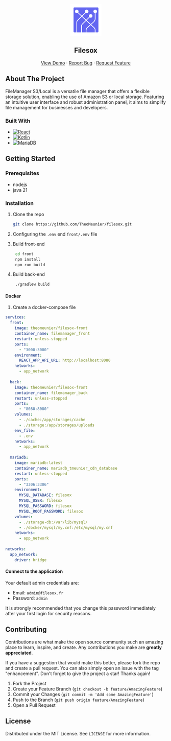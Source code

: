 <div align="center">
  <a href="https://github.com/TheoMeunier/Filesox">
    <img src="doc/images/logo.svg" alt="Logo" width="100" height="100">
  </a>

<h2 align="center">Filesox</h3>
  <p align="center">
    <a href="https://github.com/TheoMeunier/Filesox">View Demo</a>
    ·
    <a href="https://github.com/TheoMeunier/Filesox/issues/new?labels=bug&template=bug-report---.md">Report Bug</a>
    ·
    <a href="https://github.com/TheoMeunier/Filesox/issues/new?labels=enhancement&template=feature-request---.md">Request Feature</a>
  </p>
</div>

## About The Project

FileManager S3/Local is a versatile file manager that offers a flexible storage solution, enabling the use of Amazon S3
or local storage. Featuring an intuitive user interface and robust administration panel, it aims to simplify file
management for businesses and developers.

### Built With

* [![React][React.js]][React-url]
* [![Kotlin][Kotlin.js]][Kotlin-url]
* [![MariaDB][MariaDB.js]][MariaDB-url]

## Getting Started

### Prerequisites

* nodejs
* java 21

### Installation

1. Clone the repo
   ```sh
   git clone https://github.com/TheoMeunier/filesox.git
   ```
2. Configuring the `.env` end `front/.env` file

3. Build front-end
   ```sh 
    cd front
    npm install
    npm run build
   ```
4. Build back-end
   ```sh
    ./gradlew build
   ```

#### Docker

1. Create a docker-compose file
```yml
services:
  front:
    image: theomeunier/filesox-front
    container_name: filemanager_front
    restart: unless-stopped
    ports:
      - "3000:3000"
    environment:
      REACT_APP_API_URL: http://localhost:8080
    networks:
      - app_network

  back:
    image: theomeunier/filesox-front
    container_name: filemanager_back
    restart: unless-stopped
    ports:
      - "8080:8080"
    volumes:
      - ./cache:/app/storages/cache
      - ./storage:/app/storages/uploads
    env_file:
      - .env
    networks:
      - app_network

  mariadb:
    image: mariadb:latest
    container_name: mariadb_tmeunier_cdn_database
    restart: unless-stopped
    ports:
      - "3306:3306"
    environment:
      MYSQL_DATABASE: filesox
      MYSQL_USER: filesox
      MYSQL_PASSWORD: filesox
      MYSQL_ROOT_PASSWORD: filesox
    volumes:
      - ./storage-db:/var/lib/mysql/
      - ./docker/mysql/my.cnf:/etc/mysql/my.cnf
    networks:
      - app_network

networks:
  app_network:
    driver: bridge

```

#### Connect to the application

Your default admin credentials are:

- Email: `admin@filesox.fr`
- Password: `admin`

It is strongly recommended that you change this password immediately after your first login for security reasons.

## Contributing

Contributions are what make the open source community such an amazing place to learn, inspire, and create. Any
contributions you make are **greatly appreciated**.

If you have a suggestion that would make this better, please fork the repo and create a pull request. You can also
simply open an issue with the tag "enhancement".
Don't forget to give the project a star! Thanks again!

1. Fork the Project
2. Create your Feature Branch (`git checkout -b feature/AmazingFeature`)
3. Commit your Changes (`git commit -m 'Add some AmazingFeature'`)
4. Push to the Branch (`git push origin feature/AmazingFeature`)
5. Open a Pull Request

## License

Distributed under the MIT License. See `LICENSE` for more information.

<!-- MARKDOWN LINKS & IMAGES -->

[React.js]: https://img.shields.io/badge/React-20232A?style=for-the-badge&logo=react&logoColor=61DAFB

[React-url]: https://reactjs.org/

[Kotlin.js]: https://img.shields.io/badge/kotlin-7F52FF?style=for-the-badge&logo=kotlin&logoColor=FF5722

[Kotlin-url]: https://kotlinlang.org/

[MariaDB.js]: https://img.shields.io/badge/MariaDB-003545?style=for-the-badge&logo=mariadb&logoColor=white

[MariaDB-url]: https://mariadb.org/
